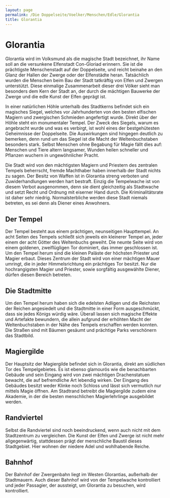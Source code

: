 ```yaml
---
layout: page
permalink: /Die Doppelseite/Voelker/Menschen/Edle/Glorantia
title: Glorantia
---
```


# Glorantia

Glorantia wird im Volksmund als die magische Stadt bezeichnet, ihr Name soll an die versunkene Elfenstadt Con-Gloriad erinnern. Sie ist die prächtigste Menschenstadt auf der Doppelseite, und reicht beinahe an den Glanz der Hallen der Zwerge oder der Elfenstädte heran. Tatsächlich wurden die Menschen beim Bau der Stadt tatkräftig von Elfen und Zwergen unterstützt. Diese einmalige Zusammenarbeit dieser drei Völker sieht man besonders dem Kern der Stadt an, der durch die mächtigen Bauwerke der Zwerge und die edle Kunst der Elfen geprägt ist.

In einer natürlichen Höhle unterhalb des Stadtkerns befindet sich ein magisches Siegel, welches vor Jahrhunderten von den besten elfischen Magiern und zwergischen Schmieden angefertigt wurde. Direkt über der Höhle steht ein monumentaler Tempel. Der Zweck des Siegels, warum es angebracht wurde und was es verbirgt, ist wohl eines der bestgehütesten Geheimnisse der Doppelseite. Die Auswirkungen sind hingegen deutlich zu bemerken, denn rund um das Siegel ist die Macht der Weltenbuchstaben besonders stark. Selbst Menschen ohne Begabung für Magie fällt dies auf: Menschen und Tiere altern langsamer, Wunden heilen schneller und Pflanzen wuchern in ungewöhnlicher Pracht.

Die Stadt wird von den mächtigsten Magiern und Priestern des zentralen Tempels beherrscht, fremde Machthaber haben innerhalb der Stadt nichts zu sagen. Der Besitz von Waffen ist in Glorantia streng verboten und Zuwiderhandlungen werden hart bestraft. Einzig die Tempelwache ist von diesem Verbot ausgenommen, denn sie dient gleichzeitig als Stadtwache und setzt Recht und Ordnung mit eiserner Hand durch. Die Kriminalitätsrate ist daher sehr niedrig. Normalsterbliche werden diese Stadt niemals betreten, es sei denn als Diener eines Anwohners.

## Der Tempel

Der Tempel besteht aus einem prächtigen, neunseitigen Haupttempel. An acht Seiten des Tempels schließt sich jeweils ein kleinerer Tempel an, jeder einem der acht Götter des Weltenbuchs geweiht. Die neunte Seite wird von einem goldenen, zweiflügligen Tor dominiert, das immer geschlossen ist. Um den Tempel herum sind die kleinen Paläste der höchsten Priester und Magier erbaut. Dieses Zentrum der Stadt wird von einer mächtigen Mauer umringt, die in jeder Himmelsrichtung ein prächtiges Tor besitzt. Nur die hochrangigsten Magier und Priester, sowie sorgfältig ausgewählte Diener, dürfen diesen Bereich betreten.

## Die Stadtmitte

Um den Tempel herum haben sich die edelsten Adligen und die Reichsten der Reichen angesiedelt und die Stadtmitte in einer Form ausgeschmückt, dass sie jedes Königs würdig wäre. Überall lassen sich magische Effekte und Artefakte bewundern, die allein aufgrund der erhöhten Macht der Weltenbuchstaben in der Nähe des Tempels erschaffen werden konnten. Die Straßen sind mit Bäumen gesäumt und prächtige Parks verschönern das Stadtbild.

## Magiergilde

Der Hauptsitz der Magiergilde befindet sich in Glorantia, direkt am südlichen Tor des Tempelgebietes. Es ist ebenso glamourös wie die benachbarten Gebäude und sein Eingang wird von zwei mächtigen Drachenstatuen bewacht, die auf befremdliche Art lebendig wirken. Der Eingang des Gebäudes besitzt weder Klinke noch Schloss und lässt sich vermutlich nur mittels Magie öffnen. Am Stadtrand betreibt die Magiergilde zudem eine Akademie, in der die besten menschlichen Magierlehrlinge ausgebildet werden.

## Randviertel

Selbst die Randviertel sind noch beeindruckend, wenn auch nicht mit dem Stadtzentrum zu vergleichen. Die Kunst der Elfen und Zwerge ist nicht mehr allgegenwärtig, stattdessen prägt der menschliche Baustil dieses Stadtgebiet. Hier wohnen der niedere Adel und wohlhabende Reiche.

## Bahnhof

Der Bahnhof der Zwergenbahn liegt im Westen Glorantias, außerhalb der Stadtmauern. Auch dieser Bahnhof wird von der Tempelwache kontrolliert und jeder Passagier, der aussteigt, um Glorantia zu besuchen, wird kontrolliert.

